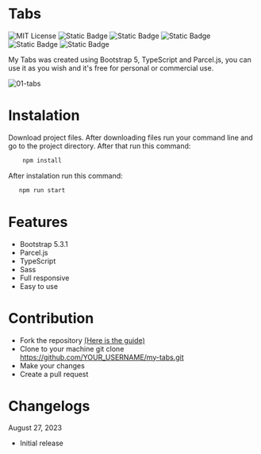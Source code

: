 # Tabs

![MIT License](https://img.shields.io/badge/Author-S1mon009-blue.svg) ![Static Badge](https://img.shields.io/badge/HTML-html?logo=html5&labelColor=%23595959&color=%23E34F26) ![Static Badge](https://img.shields.io/badge/Sass-Sass?logo=sass&logoColor=%23CC6699&labelColor=%23555&color=%23CC6699) ![Static Badge](https://img.shields.io/badge/Bootstrap-bootstrap?logo=bootstrap&labelColor=%23595959&color=%237952B3) ![Static Badge](https://img.shields.io/badge/TypeScript-TypeScript?logo=typescript&logoColor=%233178C6&labelColor=%23555&color=%233178C6) ![Static Badge](https://img.shields.io/badge/npm-npm?logo=npm&logoColor=%23CB3837&labelColor=%23555&color=%23CB3837)

My Tabs was created using Bootstrap 5, TypeScript and Parcel.js, you can use it as you wish and it's free for personal or commercial use.

![01-tabs](https://github.com/S1mon009/TypeScript/assets/105738321/4880400f-532c-4345-86ea-d7b2a00a4b82)

# Instalation

Download project files. After downloading files run your command line and go to the project directory. After that run this command:

```bash
    npm install
```

After instalation run this command:

```bash
   npm run start
```

# Features

- Bootstrap 5.3.1
- Parcel.js
- TypeScript
- Sass
- Full responsive
- Easy to use

# Contribution

- Fork the repository [(Here is the guide)](https://docs.github.com/en/get-started/quickstart/fork-a-repo)
- Clone to your machine git clone https://github.com/YOUR_USERNAME/my-tabs.git
- Make your changes
- Create a pull request

# Changelogs

August 27, 2023

- Initial release
